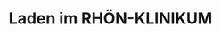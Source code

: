 ---
title: "Laden im RHÖN-KLINIKUM"
url: /bad-neustadt-a-d-saale/laden-im-rhoen-klinikum/
shop: Lebensmittel
---